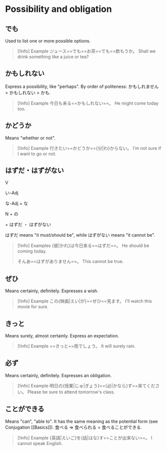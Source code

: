 # Possibility and obligation

## でも

Used to list one or more possible options.

> [!info] Example
> ジュース==でも==お茶==でも==飲もうか。
> Shall we drink something like a juice or tea?

## かもしれない

Express a possibility, like "perhaps".
By order of politeness: かもしれません > かもしれない > かも.

> [!info] Example
> 今日も来る==かもしれない==。
> He might come today too.

## かどうか

Means "whether or not". 

> [!info] Example
> 行きたい==かどうか=={分|わ}からない。
> I'm not sure if I want to go or not.

## はずだ・はずがない

<div class="usage">
<div class="left">
	<p><span class="box">V</span></p>
	<p><span class="box">い-Adj</span></p>
	<p><span class="box">な-Adj + な</span></p>
	<p><span class="box">N + の</span></p>
</div>
	<p class="right">+ はずだ ・ はずがない</p>
</div>

はずだ means "it must/should be", while はずがない means "it cannot be".

> [!info] Examples
> {彼|かれ}は今日来る==はずだ==。
> He should be coming today.
> 
> そんあ==はずがありません==。
> This cannot be true.

## ぜひ

Means certainly, definitely. Expresses a wish.

> [!info] Example
> この{映画|えい|が}==ぜひ==見ます。
> I'll watch this movie for sure.

## きっと

Means surely, almost certainly. Express an expectation.

> [!info] Example
> ==きっと==雨でしょう。
> It will surely rain.

## 必ず

Means certainly, definitely. Expresses an obligation.

> [!info] Example
> 明日の{授業|じゅ|ぎょう}=={必|かなら}ず==来てください。
> Please be sure to attend tomorrow's class.

## ことができる

Means "can", "able to".
It has the same meaning as the potential form (see Conjugation [[Basics]]).
食べる => 食べられる = 食べることができる.

> [!info] Example
> {英語|えいご}を{話|はな}す==ことが出来ない==。
> I cannot speak English.
